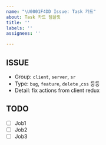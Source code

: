```yaml
---
name: "\U0001F4DD Issue: Task 카드"
about: Task 카드 템플릿
title: ''
labels: ''
assignees: ''

---
```


## ISSUE
- Group: `client`, `server`, `sr`
- Type: `bug`, `feature`, `delete` ,`css` 등등 
- Detail: fix actions from client redux

## TODO
- [ ] Job1
- [ ] Job2
- [ ] Job3
